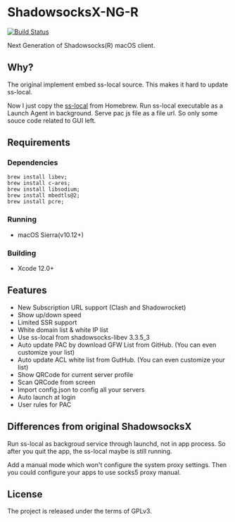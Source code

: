 # ShadowsocksX-NG-R

[![Build Status](https://travis-ci.org/shadowsocksr/ShadowsocksX-NG.svg?branches=develop)](https://travis-ci.org/shadowsocksr/ShadowsocksX-NG)

Next Generation of Shadowsocks(R) macOS client.

## Why?

The original implement embed ss-local source. This makes it hard to update ss-local.

Now I just copy the [ss-local](https://formulae.brew.sh/formula/shadowsocks-libev) from Homebrew. Run ss-local executable as a Launch Agent in background. 
Serve pac js file as a file url. So only some souce code related to GUI left. 

## Requirements

### Dependencies
```shell
brew install libev;
brew install c-ares;
brew install libsodium;
brew install mbedtls@2;
brew install pcre;
```

### Running

- macOS Sierra(v10.12+)

### Building

- Xcode 12.0+

## Features

- New Subscription URL support (Clash and Shadowrocket)
- Show up/down speed
- Limited SSR support
- White domain list & white IP list
- Use ss-local from shadowsocks-libev 3.3.5_3
- Auto update PAC by download GFW List from GitHub. (You can even customize your list)
- Auto update ACL white list from GutHub. (You can even customize your list)
- Show QRCode for current server profile
- Scan QRCode from screen
- Import config.json to config all your servers
- Auto launch at login
- User rules for PAC

## Differences from original ShadowsocksX

Run ss-local as backgroud service through launchd, not in app process.
So after you quit the app, the ss-local maybe is still running. 

Add a manual mode which won't configure the system proxy settings. 
Then you could configure your apps to use socks5 proxy manual.

## License

The project is released under the terms of GPLv3.

